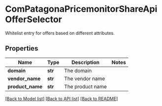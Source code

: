 # ComPatagonaPricemonitorShareApiOfferSelector

Whitelist entry for offers based on different attributes.
## Properties
Name | Type | Description | Notes
------------ | ------------- | ------------- | -------------
**domain** | **str** | The domain | 
**vendor_name** | **str** | The vendor name | 
**product_name** | **str** | The product name | 

[[Back to Model list]](../README.md#documentation-for-models) [[Back to API list]](../README.md#documentation-for-api-endpoints) [[Back to README]](../README.md)


